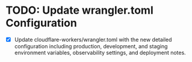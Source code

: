 # TODO: Update wrangler.toml Configuration

- [x] Update cloudflare-workers/wrangler.toml with the new detailed configuration including production, development, and staging environment variables, observability settings, and deployment notes.
